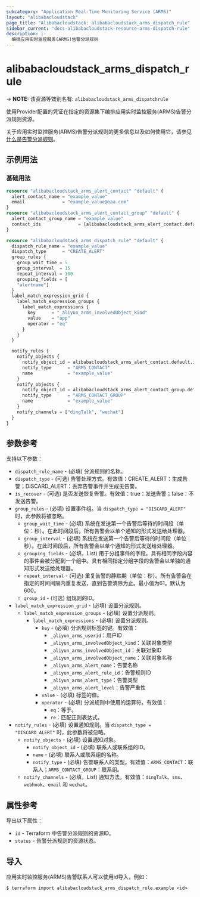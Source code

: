 ```yaml
---
subcategory: "Application Real-Time Monitoring Service (ARMS)"
layout: "alibabacloudstack"
page_title: "Alibabacloudstack: alibabacloudstack_arms_dispatch_rule"
sidebar_current: "docs-alibabacloudstack-resource-arms-dispatch-rule"
description: |-
  编排应用实时监控服务(ARMS)告警分派规则
---
```


# alibabacloudstack_arms_dispatch_rule
-> **NOTE:** 该资源等效别名有: `alibabacloudstack_arms_dispatchrule`

使用Provider配置的凭证在指定的资源集下编排应用实时监控服务(ARMS)告警分派规则资源。

关于应用实时监控服务(ARMS)告警分派规则的更多信息以及如何使用它，请参见 [什么是告警分派规则](https://next.api.alibabacloud.com/document/ARMS/2019-08-08/CreateDispatchRule)。


## 示例用法

### 基础用法

```terraform
resource "alibabacloudstack_arms_alert_contact" "default" {
  alert_contact_name = "example_value"
  email              = "example_value@aaa.com"
}
resource "alibabacloudstack_arms_alert_contact_group" "default" {
  alert_contact_group_name = "example_value"
  contact_ids              = [alibabacloudstack_arms_alert_contact.default.id]
}

resource "alibabacloudstack_arms_dispatch_rule" "default" {
  dispatch_rule_name = "example_value"
  dispatch_type      = "CREATE_ALERT"
  group_rules {
    group_wait_time = 5
    group_interval  = 15
    repeat_interval = 100
    grouping_fields = [
    "alertname"]
  }
  label_match_expression_grid {
    label_match_expression_groups {
      label_match_expressions {
        key      = "_aliyun_arms_involvedObject_kind"
        value    = "app"
        operator = "eq"
      }
    }
  }

  notify_rules {
    notify_objects {
      notify_object_id = alibabacloudstack_arms_alert_contact.default.id
      notify_type      = "ARMS_CONTACT"
      name             = "example_value"
    }
    notify_objects {
      notify_object_id = alibabacloudstack_arms_alert_contact_group.default.id
      notify_type      = "ARMS_CONTACT_GROUP"
      name             = "example_value"
    }
    notify_channels = ["dingTalk", "wechat"]
  }
}
```

## 参数参考

支持以下参数：

* `dispatch_rule_name` - (必填) 分派规则的名称。
* `dispatch_type` - (可选) 告警处理方式。有效值：CREATE_ALERT：生成告警；DISCARD_ALERT：丢弃告警事件并生成无告警。
* `is_recover` - (可选) 是否发送恢复告警。有效值：true：发送告警；false：不发送告警。
* `group_rules` - (必填) 设置事件组。当 `dispatch_type = "DISCARD_ALERT"` 时，此参数将被忽略。
  * `group_wait_time` - (必填) 系统在发送第一个告警后等待的时间段（单位：秒）。在此时间段后，所有告警会以单个通知的形式发送给处理器。
  * `group_interval` - (必填) 系统在发送第一个告警后等待的时间段（单位：秒）。在此时间段后，所有告警会以单个通知的形式发送给处理器。
  * `grouping_fields` - (必填，List<String>) 用于分组事件的字段。具有相同字段内容的事件会被分配到一个组中。具有相同指定分组字段的告警会以单独的通知形式发送给处理器。
  * `repeat_interval` - (可选) 重复告警的静默期（单位：秒）。所有告警会在指定的时间间隔内重复发送，直到告警清除为止。最小值为61。默认为600。
  * `group_id` - (可选) 组规则的ID。
* `label_match_expression_grid` - (必填) 设置分派规则。
  * `label_match_expression_groups` - (必填) 设置分派规则。
    * `label_match_expressions` - (必填) 设置分派规则。
      * `key` - (必填) 分派规则标签的键。有效值：
        * `_aliyun_arms_userid`：用户ID
        * `_aliyun_arms_involvedObject_kind`：关联对象类型
        * `_aliyun_arms_involvedObject_id`：关联对象ID 
        * `_aliyun_arms_involvedObject_name`：关联对象名称
        * `_aliyun_arms_alert_name`：告警名称
        * `_aliyun_arms_alert_rule_id`：告警规则ID
        * `_aliyun_arms_alert_type`：告警类型
        * `_aliyun_arms_alert_level`：告警严重性
      * `value` - (必填) 标签的值。
      * `operator` - (必填) 分派规则中使用的运算符。有效值：
        * `eq`：等于。
        * `re`：匹配正则表达式。
* `notify_rules` - (必填) 设置通知规则。当 `dispatch_type = "DISCARD_ALERT"` 时，此参数将被忽略。
  * `notify_objects` - (必填) 设置通知对象。
    * `notify_object_id` - (必填) 联系人或联系组的ID。
    * `name` - (必填) 联系人或联系组的名称。
    * `notify_type` - (必填) 告警联系人的类型。有效值：`ARMS_CONTACT`：联系人；`ARMS_CONTACT_GROUP`：联系组。
  * `notify_channels` - (必填，List<String>) 通知方法。有效值：`dingTalk`、`sms`、`webhook`、`email` 和 `wechat`。


## 属性参考

导出以下属性：

* `id` - Terraform 中告警分派规则的资源ID。
* `status` - 告警分派规则的资源状态。

## 导入

应用实时监控服务(ARMS)告警联系人可以使用id导入，例如：

```shell
$ terraform import alibabacloudstack_arms_dispatch_rule.example <id>
```